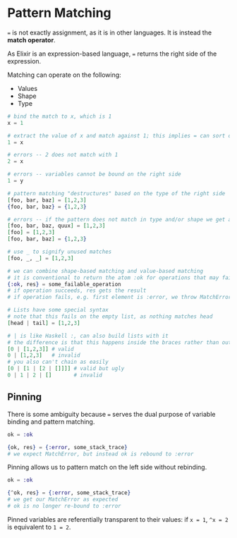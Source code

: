 # Pattern Matching

`=` is not exactly assignment, as it is in other languages. It is instead the **match operator**.

As Elixir is an expression-based language, `=` returns the right side of the expression.

Matching can operate on the following:
* Values
* Shape
* Type

```elixir
# bind the match to x, which is 1
x = 1

# extract the value of x and match against 1; this implies = can sort of be used for comparison
1 = x

# errors -- 2 does not match with 1
2 = x

# errors -- variables cannot be bound on the right side
1 = y

# pattern matching "destructures" based on the type of the right side
[foo, bar, baz] = [1,2,3]
{foo, bar, baz} = {1,2,3}

# errors -- if the pattern does not match in type and/or shape we get an error
[foo, bar, baz, quux] = [1,2,3]
[foo] = [1,2,3]
[foo, bar, baz] = {1,2,3}

# use _ to signify unused matches
[foo, _, _] = [1,2,3]

# we can combine shape-based matching and value-based matching
# it is conventional to return the atom :ok for operations that may fail
{:ok, res} = some_failable_operation
# if operation succeeds, res gets the result
# if operation fails, e.g. first element is :error, we throw MatchError

# Lists have some special syntax
# note that this fails on the empty list, as nothing matches head
[head | tail] = [1,2,3]

# | is like Haskell :, can also build lists with it
# the difference is that this happens inside the braces rather than outside
[0 | [1,2,3]] # valid
0 | [1,2,3]   # invalid
# you also can't chain as easily
[0 | [1 | [2 | []]]] # valid but ugly
0 | 1 | 2 | []       # invalid
```

## Pinning

There is some ambiguity because `=` serves the dual purpose of variable binding and pattern matching.

```elixir
ok = :ok

{ok, res} = {:error, some_stack_trace}
# we expect MatchError, but instead ok is rebound to :error
```

Pinning allows us to pattern match on the left side without rebinding.

```elixir
ok = :ok

{^ok, res} = {:error, some_stack_trace}
# we get our MatchError as expected
# ok is no longer re-bound to :error
```

Pinned variables are referentially transparent to their values: if `x = 1`, `^x = 2` is equivalent to `1 = 2`.
